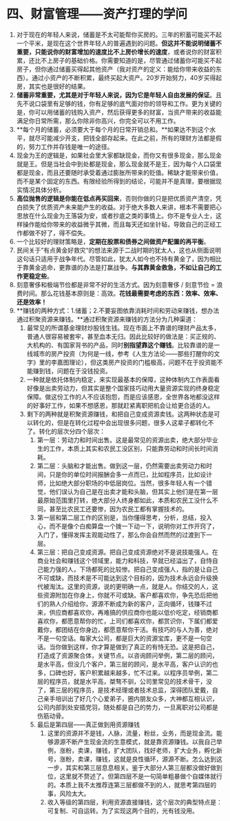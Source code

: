 # 四、财富管理——资产打理的学问

1. 对于现在的年轻人来说，储蓄是不太可能帮你买房的。三年的积蓄可能买不起一个平米，是现在这个世界年轻人的普遍遇到的问题。**但这并不能说明储蓄不重要，只能说你的财富增加的速度比不上房价增长的速度**，或者说你的财富积累，还比不上房子的基础价格。你需要知道的是，尽管通过储蓄你可能买不起房子，但你通过储蓄买得起其他资产（我对资产的定义：能给你带来收益的东西）。通过小资产的不断积累，最终买起大资产。20岁开始努力，40岁买得起房，其实也是很好的结果。
2. **储蓄非常重要，尤其是对于年轻人来说，因为它是年轻人自由发展的保证**。且先不说口袋里有足够的钱，你有足够的底气面对你的领导和工作。更为关键的是，你可以用储蓄的钱购入资产，然后获得更多的财富，当资产带来的收益能满足你日常所需，那么你除非你高兴，你完全可以不用工作。
3. **每个月的储蓄，必须要大于每个月的日常开销总和。**如果达不到这个水平，就尽可能减少开支，把钱全部存起来。在此之前，所有的理财方法都是假的，努力工作并存钱是唯一的途径。
4. 现金为王的逻辑是，如果社会里大家都缺现金，而你又有很多现金，那么现金就是王。但是当社会中到处都是现金，那么现金就不是王，因为每个人口袋里都是现金，而且还要随时承受着通过膨胀所带来的贬值。稀缺才能带来价值，而不是某个固定的东西。有限经验所得到的结论，可能并不是真理，要根据现实情况具体分析。
5. **高位抛售的逻辑是你能在低点再买回来**，否则你做的只是把优质资产清空，凭白损失了优质资产未来能产生的收益。对于绝大多数人来讲，根本不需要把心思放在什么现金为王落袋为安，或者抄底之类的事情上。你不是专业人士，这样操作能给你带来的收益微乎其微，而且每天还如坐针毡，导致自己的正经工作都做不好了，得不偿失。
6. 一个比较好的理财策略是，**定期在股票和债券之间做资产配置的再平衡**。
7. 民间关于”有点黄金好救灾“的想法来源于二战时期的犹太人，这也从侧面说明这句话只适用于战争年代。尽管如此，犹太人如今也不持有黄金了，因为相比于靠黄金逃命，更靠谱的办法是打赢战争。**与其靠黄金救急，不如让自己的工作更稳定些**。
8. 刻意奢侈和极端节俭都是非常不好的生活方式。因为刻意奢侈 / 刻意节俭 = 浪费时间。那么花钱基本原则是：高效。**花钱最需要考虑的东西：效率、效率、还是效率！**
9. **赚钱的两种方式：1.储蓄；2.不要妄图依靠消耗时间和劳动来赚钱，想办法通过积聚资源来赚钱。**通过积聚资源来赚钱的方法分为几种渠道：
   1. 最常见的所谓基金理财炒股钱生钱。现在市面上不靠谱的理财产品太多，普通人很容易被套牢，甚至血本无归。因此比较好的做法是：买正规的、大机构的、有国家背书的产品，同时**别指望靠这个赚钱**。比较靠谱的是一线城市的房产投资（为何是一线，参考《人生方法论——那些打醒你的文字》里的李嘉图理论），但这类房产投资的门槛极高，问题不在于投资能不能赚到钱，问题在于没钱投资。
   2. 一种就是依托体制内稳定，来实现最基本的保障，这种体制内工作表面看好像是出卖劳动力，但其实是整个国家技巧动用大量资源实现的终身稳定保障。做这份工作的人不应该抱怨，而是应该感恩，全世界各地都没这样的好事好工作，如果不想感恩，那就赶紧离职把机会让给更合适的人。
   3. 剩下的两种就是积聚资源赚钱，和把自己变成资源卖钱。这两种状态是可以转化的，但是在转化过程中会出现很多问题，很多人这辈子都转化不了。转化的层次分四个层次：
      1. 第一层：劳动力和时间出售。这是最常见的资源出卖，绝大部分毕业生的工作，本质上其实和农民工没区别，只能靠劳动和时间长时间消耗。
      2. 第二层：头脑和才能出售。做到这一层，仍然需要出卖劳动力和时间，只是你的单位时间报酬会多一点而已，比如程序员，比如设计师，比如绝大部分职场的中低层岗位。当然，很多年轻人有一个错觉，他们误认为自己是在出卖才能和头脑，但其实上他们是在第一层最原始范围里打转，绝大部分人终身都如此，本质和农民工没什么不同，甚至比农民工还要惨，因为农民工都有掌握技术的。
      3. 第一层和第二层工作的区别是，当你懂得思考，分析，总结，投入心，而不是像个白痴算盘一个拨一下动一下，说明你对工作开窍了，入门了，懂得发挥主观能动性了，那么你会自然而然的过渡到下一层。
      4. 第三层：把自己变成资源。把自己变成资源绝对不是说技能强人。在商业社会和赚钱这个领域里，能力和科技，早就已经溢出了，自恃自己能力强的人，下场都死的比较惨。把自己变成强人，指的是让自己不可或缺，而技术是不可能达到这个目标的，因为技术永远会升级换代被淘汰。这里的资源，说的更明确一点，就是人。你结交的人，这些资源附加在你身上，你就不可或缺。客户都喜欢你，争先恐后把他们的熟人介绍给你，源源不断成为新的客户，正向循环，钱赚不过来，供应商都喜欢你，再难搞的供应商你也能以低价吃定，经销商都喜欢你，都愿意帮你的忙，上司们都喜欢你，都赏识你，下属们都爱戴你，都团结在你身边，都愿意帮你干活。有技巧的与人为善，绝对不是一句空话。每家大公司，都是巨大的资源宝库，更不是一句空话。当你做到这样，你才算是做到了真正的有恃无恐。这是把自己，打造成了资源聚合体，关键节点。以咨询顾问举例，第二层的顾问，是水平高，但没几个客户，第三层的顾问，是水平高，客户认识的也多，口碑也好，客户积累越来越多，忙不过来。以程序员举例，第二层的程序员，就是水平高，桀骜不驯，公司里常见的技术骨干，没了，第三层的程序员，是技术经理或者技术总监，深得团队爱戴，自己亲手培训出了好几个心爱弟子，圈内朋友众多，大神都互相认识，公司内部到处安插党羽，随处都是自己的势力，一旦离职对公司都是伤筋动骨。
      5. 最后是第四层——真正做到用资源赚钱
         1. 这里的资源并不是钱，人脉，流量，粉丝，业务，而是现金流。能够源源不断产生现金流的生意模式，就是靠资源赚钱。以我自己举例，涨粉，卖课，赚钱，扩大团队，找好老师，扩大业务，孵化新号，涨粉，卖课，赚钱，这就是良性循环，源源不断。怎么达到这一步，其实和第三层息息相关。鉴于大部分人第三层都没做好做到位，这里就不赘述了。但第四层不是一句简单粗暴做个自媒体就行的。本质上我不太推荐连第三层都做不到的人，就思考第四层的事，风险太大。
         2. 收入等级的第四层，利用资源直接赚钱，这个层次的典型特点是：可复制、可自运转。为了实现这两个目的，光有钱没用。

